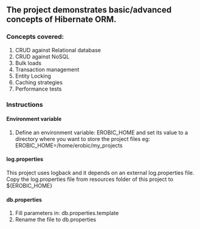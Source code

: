 ## The project demonstrates basic/advanced concepts of Hibernate ORM. ##

### Concepts covered: ###
1. CRUD against Relational database
2. CRUD against NoSQL
3. Bulk loads
4. Transaction management
5. Entity Locking
6. Caching strategies
7. Performance tests

### Instructions ###

#### Environment variable ####
1. Define an environment variable: EROBIC_HOME and set its value to a directory where you want to store the project files
eg: EROBIC_HOME=/home/erobic/my_projects

#### log.properties ####
This project uses logback and it depends on an external log.properties file.
Copy the log.properties file from resources folder of this project to ${EROBIC_HOME}

#### db.properties ####
1. Fill parameters in: db.properties.template 
2. Rename the file to db.properties
